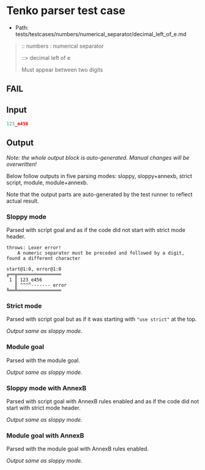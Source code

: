 # Tenko parser test case

- Path: tests/testcases/numbers/numerical_separator/decimal_left_of_e.md

> :: numbers : numerical separator
>
> ::> decimal left of e
>
> Must appear between two digits

## FAIL

## Input

`````js
123_e456
`````

## Output

_Note: the whole output block is auto-generated. Manual changes will be overwritten!_

Below follow outputs in five parsing modes: sloppy, sloppy+annexb, strict script, module, module+annexb.

Note that the output parts are auto-generated by the test runner to reflect actual result.

### Sloppy mode

Parsed with script goal and as if the code did not start with strict mode header.

`````
throws: Lexer error!
    A numeric separator must be preceded and followed by a digit, found a different character

start@1:0, error@1:0
╔══╦════════════════
 1 ║ 123_e456
   ║ ^^^^------- error
╚══╩════════════════

`````

### Strict mode

Parsed with script goal but as if it was starting with `"use strict"` at the top.

_Output same as sloppy mode._

### Module goal

Parsed with the module goal.

_Output same as sloppy mode._

### Sloppy mode with AnnexB

Parsed with script goal with AnnexB rules enabled and as if the code did not start with strict mode header.

_Output same as sloppy mode._

### Module goal with AnnexB

Parsed with the module goal with AnnexB rules enabled.

_Output same as sloppy mode._
